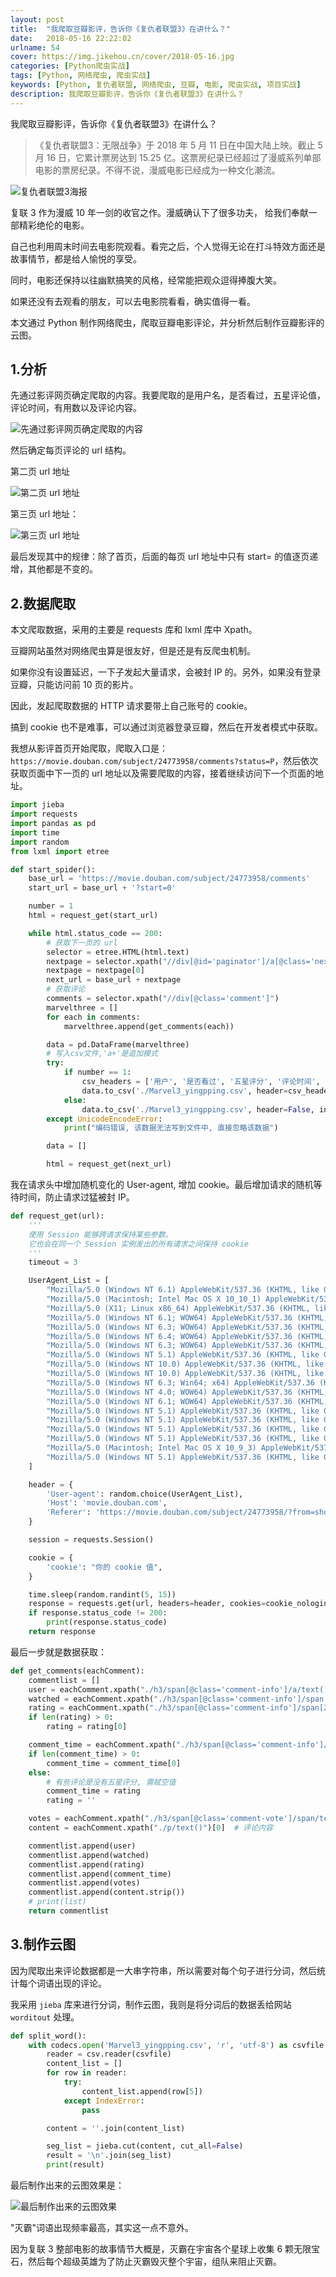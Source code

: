```yaml
---
layout: post
title:  "我爬取豆瓣影评，告诉你《复仇者联盟3》在讲什么？"
date:   2018-05-16 22:22:02
urlname: 54
cover: https://img.jikehou.cn/cover/2018-05-16.jpg
categories: [Python爬虫实战]
tags: [Python, 网络爬虫, 爬虫实战]
keywords: [Python, 复仇者联盟, 网络爬虫, 豆瓣, 电影, 爬虫实战, 项目实战]
description: 我爬取豆瓣影评，告诉你《复仇者联盟3》在讲什么？
---
```

我爬取豆瓣影评，告诉你《复仇者联盟3》在讲什么？

>《复仇者联盟3：无限战争》于 2018 年 5 月 11 日在中国大陆上映。截止 5 月 16 日，它累计票房达到 15.25 亿。这票房纪录已经超过了漫威系列单部电影的票房纪录。不得不说，漫威电影已经成为一种文化潮流。

<!-- more -->

![复仇者联盟3海报](https://img.jikehou.cn/img/84_1.jpg)

复联 3 作为漫威 10 年一剑的收官之作。漫威确认下了很多功夫， 给我们奉献一部精彩绝伦的电影。

自己也利用周末时间去电影院观看。看完之后，个人觉得无论在打斗特效方面还是故事情节，都是给人愉悦的享受。

同时，电影还保持以往幽默搞笑的风格，经常能把观众逗得捧腹大笑。

如果还没有去观看的朋友，可以去电影院看看，确实值得一看。

本文通过 Python 制作网络爬虫，爬取豆瓣电影评论，并分析然后制作豆瓣影评的云图。

## 1.分析
先通过影评网页确定爬取的内容。我要爬取的是用户名，是否看过，五星评论值，评论时间，有用数以及评论内容。

![先通过影评网页确定爬取的内容](https://img.jikehou.cn/img/84_2.png)


然后确定每页评论的 url 结构。</br>

第二页 url 地址

![第二页 url 地址](https://img.jikehou.cn/img/84_3.png)

第三页 url 地址：

![第三页 url 地址](https://img.jikehou.cn/img/84_4.png)

最后发现其中的规律：除了首页，后面的每页 url 地址中只有 start= 的值逐页递增，其他都是不变的。

## 2.数据爬取
本文爬取数据，采用的主要是 requests 库和 lxml 库中 Xpath。

豆瓣网站虽然对网络爬虫算是很友好，但是还是有反爬虫机制。

如果你没有设置延迟，一下子发起大量请求，会被封 IP 的。另外，如果没有登录豆瓣，只能访问前 10 页的影片。

因此，发起爬取数据的 HTTP 请求要带上自己账号的 cookie。

搞到 cookie 也不是难事，可以通过浏览器登录豆瓣，然后在开发者模式中获取。

我想从影评首页开始爬取，爬取入口是：`https://movie.douban.com/subject/24773958/comments?status=P`，然后依次获取页面中下一页的 url 地址以及需要爬取的内容，接着继续访问下一个页面的地址。

```python
import jieba
import requests
import pandas as pd
import time
import random
from lxml import etree

def start_spider():
    base_url = 'https://movie.douban.com/subject/24773958/comments'
    start_url = base_url + '?start=0' 

    number = 1
    html = request_get(start_url) 

    while html.status_code == 200:
        # 获取下一页的 url
        selector = etree.HTML(html.text)
        nextpage = selector.xpath("//div[@id='paginator']/a[@class='next']/@href")
        nextpage = nextpage[0]
        next_url = base_url + nextpage
        # 获取评论
        comments = selector.xpath("//div[@class='comment']")
        marvelthree = []
        for each in comments:
            marvelthree.append(get_comments(each))

        data = pd.DataFrame(marvelthree)
        # 写入csv文件,'a+'是追加模式
        try:
            if number == 1:
                csv_headers = ['用户', '是否看过', '五星评分', '评论时间', '有用数', '评论内容']
                data.to_csv('./Marvel3_yingpping.csv', header=csv_headers, index=False, mode='a+', encoding='utf-8')
            else:
                data.to_csv('./Marvel3_yingpping.csv', header=False, index=False, mode='a+', encoding='utf-8')
        except UnicodeEncodeError:
            print("编码错误, 该数据无法写到文件中, 直接忽略该数据")

        data = []

        html = request_get(next_url)
```

我在请求头中增加随机变化的 User-agent, 增加 cookie。最后增加请求的随机等待时间，防止请求过猛被封 IP。

```python
def request_get(url):
    '''
    使用 Session 能够跨请求保持某些参数。
    它也会在同一个 Session 实例发出的所有请求之间保持 cookie
    '''
    timeout = 3

    UserAgent_List = [
        "Mozilla/5.0 (Windows NT 6.1) AppleWebKit/537.36 (KHTML, like Gecko) Chrome/41.0.2228.0 Safari/537.36",
        "Mozilla/5.0 (Macintosh; Intel Mac OS X 10_10_1) AppleWebKit/537.36 (KHTML, like Gecko) Chrome/41.0.2227.1 Safari/537.36",
        "Mozilla/5.0 (X11; Linux x86_64) AppleWebKit/537.36 (KHTML, like Gecko) Chrome/41.0.2227.0 Safari/537.36",
        "Mozilla/5.0 (Windows NT 6.1; WOW64) AppleWebKit/537.36 (KHTML, like Gecko) Chrome/41.0.2227.0 Safari/537.36",
        "Mozilla/5.0 (Windows NT 6.3; WOW64) AppleWebKit/537.36 (KHTML, like Gecko) Chrome/41.0.2226.0 Safari/537.36",
        "Mozilla/5.0 (Windows NT 6.4; WOW64) AppleWebKit/537.36 (KHTML, like Gecko) Chrome/41.0.2225.0 Safari/537.36",
        "Mozilla/5.0 (Windows NT 6.3; WOW64) AppleWebKit/537.36 (KHTML, like Gecko) Chrome/41.0.2225.0 Safari/537.36",
        "Mozilla/5.0 (Windows NT 5.1) AppleWebKit/537.36 (KHTML, like Gecko) Chrome/41.0.2224.3 Safari/537.36",
        "Mozilla/5.0 (Windows NT 10.0) AppleWebKit/537.36 (KHTML, like Gecko) Chrome/40.0.2214.93 Safari/537.36",
        "Mozilla/5.0 (Windows NT 10.0) AppleWebKit/537.36 (KHTML, like Gecko) Chrome/40.0.2214.93 Safari/537.36",
        "Mozilla/5.0 (Windows NT 6.3; Win64; x64) AppleWebKit/537.36 (KHTML, like Gecko) Chrome/37.0.2049.0 Safari/537.36",
        "Mozilla/5.0 (Windows NT 4.0; WOW64) AppleWebKit/537.36 (KHTML, like Gecko) Chrome/37.0.2049.0 Safari/537.36",
        "Mozilla/5.0 (Windows NT 6.1; WOW64) AppleWebKit/537.36 (KHTML, like Gecko) Chrome/36.0.1985.67 Safari/537.36",
        "Mozilla/5.0 (Windows NT 5.1) AppleWebKit/537.36 (KHTML, like Gecko) Chrome/36.0.1985.67 Safari/537.36",
        "Mozilla/5.0 (Windows NT 5.1) AppleWebKit/537.36 (KHTML, like Gecko) Chrome/35.0.3319.102 Safari/537.36",
        "Mozilla/5.0 (Windows NT 5.1) AppleWebKit/537.36 (KHTML, like Gecko) Chrome/35.0.2309.372 Safari/537.36",
        "Mozilla/5.0 (Windows NT 5.1) AppleWebKit/537.36 (KHTML, like Gecko) Chrome/35.0.2117.157 Safari/537.36",
        "Mozilla/5.0 (Macintosh; Intel Mac OS X 10_9_3) AppleWebKit/537.36 (KHTML, like Gecko) Chrome/35.0.1916.47 Safari/537.36",
        "Mozilla/5.0 (Windows NT 5.1) AppleWebKit/537.36 (KHTML, like Gecko) Chrome/34.0.1866.237 Safari/537.36",
    ]

    header = {
        'User-agent': random.choice(UserAgent_List),
        'Host': 'movie.douban.com',
        'Referer': 'https://movie.douban.com/subject/24773958/?from=showing',
    }

    session = requests.Session()

    cookie = {
        'cookie': "你的 cookie 值",
    }

    time.sleep(random.randint(5, 15))  
    response = requests.get(url, headers=header, cookies=cookie_nologin, timeout = 3)
    if response.status_code != 200:
        print(response.status_code)
    return response
```

最后一步就是数据获取：

```python
def get_comments(eachComment):
    commentlist = []
    user = eachComment.xpath("./h3/span[@class='comment-info']/a/text()")[0]  # 用户
    watched = eachComment.xpath("./h3/span[@class='comment-info']/span[1]/text()")[0]  # 是否看过
    rating = eachComment.xpath("./h3/span[@class='comment-info']/span[2]/@title")  # 五星评分
    if len(rating) > 0:
        rating = rating[0]

    comment_time = eachComment.xpath("./h3/span[@class='comment-info']/span[3]/@title")  # 评论时间
    if len(comment_time) > 0:
        comment_time = comment_time[0]
    else:
        # 有些评论是没有五星评分, 需赋空值
        comment_time = rating
        rating = ''

    votes = eachComment.xpath("./h3/span[@class='comment-vote']/span/text()")[0]  # "有用"数
    content = eachComment.xpath("./p/text()")[0]  # 评论内容

    commentlist.append(user)
    commentlist.append(watched)
    commentlist.append(rating)
    commentlist.append(comment_time)
    commentlist.append(votes)
    commentlist.append(content.strip())
    # print(list)
    return commentlist
```

## 3.制作云图
因为爬取出来评论数据都是一大串字符串，所以需要对每个句子进行分词，然后统计每个词语出现的评论。

我采用 `jieba` 库来进行分词，制作云图，我则是将分词后的数据丢给网站 `worditout` 处理。

```python
def split_word():
    with codecs.open('Marvel3_yingpping.csv', 'r', 'utf-8') as csvfile:
        reader = csv.reader(csvfile)
        content_list = []
        for row in reader:
            try:
                content_list.append(row[5])
            except IndexError:
                pass

        content = ''.join(content_list)

        seg_list = jieba.cut(content, cut_all=False)
        result = '\n'.join(seg_list)
        print(result)
```

最后制作出来的云图效果是：

![最后制作出来的云图效果](https://img.jikehou.cn/img/84_5.png)

"灭霸"词语出现频率最高，其实这一点不意外。

因为复联 3 整部电影的故事情节大概是，灭霸在宇宙各个星球上收集 6 颗无限宝石，然后每个超级英雄为了防止灭霸毁灭整个宇宙，组队来阻止灭霸。
